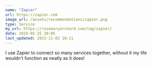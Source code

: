 ```yaml
---
name: "Zapier"
url: https://zapier.com
image_url: /assets/recommendations/zapier.png
type: Service
my_url: https://rosemaryorchard.com/tag/zapier/
date: 2019-05-25 20:05
last_updated: 2021-11-02 10:11
---
```

I use Zapier to connect so many services together, without it my life wouldn't function as neatly as it does!